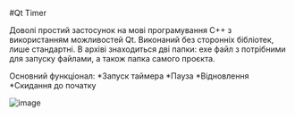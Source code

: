 #Qt Timer

Доволі простий застосунок на мові програмування C++ з використанням можливостей Qt. Виконаний без сторонніх бібліотек, лише стандартні. В архіві знаходиться дві папки: exe файл з потрібними для запуску файлами, а також папка самого проєкта.

Основний функціонал:
*Запуск таймера
*Пауза
*Відновлення
*Скидання до початку

![image](https://github.com/user-attachments/assets/23633883-2b75-4699-b60e-d1b643d92630)
